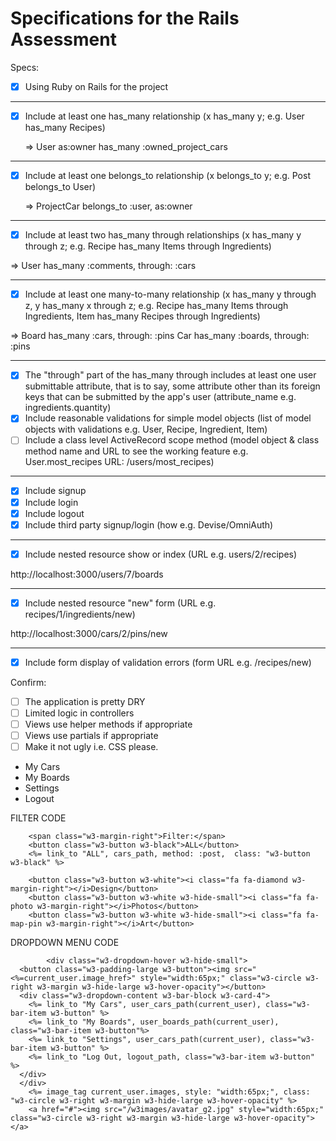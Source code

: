 # Specifications for the Rails Assessment

Specs:
- [x] Using Ruby on Rails for the project
-----------------------------------------------------------------------------

- [X] Include at least one has_many relationship (x has_many y; e.g. User has_many Recipes) 

    => User as:owner has_many :owned_project_cars

-----------------------------------------------------------------------------

- [X] Include at least one belongs_to relationship (x belongs_to y; e.g. Post belongs_to User)

    => ProjectCar belongs_to :user, as:owner 

-----------------------------------------------------------------------------

- [X] Include at least two has_many through relationships (x has_many y through z; e.g. Recipe has_many Items through Ingredients)

=> User has_many :comments, through: :cars

--------------------------------------------------------------------------------

- [X] Include at least one many-to-many relationship (x has_many y through z, y has_many x through z; e.g. Recipe has_many Items through Ingredients, Item has_many Recipes through Ingredients)

=>  Board has_many :cars, through: :pins 
    Car has_many :boards, through: :pins 

-------------------------------------------------------------------------------

- [X] The "through" part of the has_many through includes at least one user submittable attribute, that is to say, some attribute other than its foreign keys that can be submitted by the app's user (attribute_name e.g. ingredients.quantity)
- [X] Include reasonable validations for simple model objects (list of model objects with validations e.g. User, Recipe, Ingredient, Item)
- [ ] Include a class level ActiveRecord scope method (model object & class method name and URL to see the working feature e.g. User.most_recipes URL: /users/most_recipes)

-----------------------------------------------------------------------------

- [X] Include signup
- [X] Include login
- [X] Include logout
- [X] Include third party signup/login (how e.g. Devise/OmniAuth)

-----------------------------------------------------------------------------

- [X] Include nested resource show or index (URL e.g. users/2/recipes)

http://localhost:3000/users/7/boards

-----------------------------------------------------------------------------

- [X] Include nested resource "new" form (URL e.g. recipes/1/ingredients/new)

http://localhost:3000/cars/2/pins/new

-----------------------------------------------------------------------------

- [X] Include form display of validation errors (form URL e.g. /recipes/new)

Confirm:
- [ ] The application is pretty DRY
- [ ] Limited logic in controllers
- [ ] Views use helper methods if appropriate
- [ ] Views use partials if appropriate
- [ ] Make it not ugly i.e. CSS please. 

- My Cars
- My Boards 
- Settings 
- Logout




FILTER CODE 

        <span class="w3-margin-right">Filter:</span> 
        <button class="w3-button w3-black">ALL</button>
        <%= link_to "ALL", cars_path, method: :post,  class: "w3-button w3-black" %>

        <button class="w3-button w3-white"><i class="fa fa-diamond w3-margin-right"></i>Design</button>
        <button class="w3-button w3-white w3-hide-small"><i class="fa fa-photo w3-margin-right"></i>Photos</button>
        <button class="w3-button w3-white w3-hide-small"><i class="fa fa-map-pin w3-margin-right"></i>Art</button>

DROPDOWN MENU CODE 

            <div class="w3-dropdown-hover w3-hide-small">
      <button class="w3-padding-large w3-button"><img src="<%=current_user.image_href>" style="width:65px;" class="w3-circle w3-right w3-margin w3-hide-large w3-hover-opacity"></button>     
      <div class="w3-dropdown-content w3-bar-block w3-card-4">
        <%= link_to "My Cars", user_cars_path(current_user), class="w3-bar-item w3-button" %>
        <%= link_to "My Boards", user_boards_path(current_user), class="w3-bar-item w3-button"%>
        <%= link_to "Settings", user_cars_path(current_user), class="w3-bar-item w3-button" %>
        <%= link_to "Log Out, logout_path, class="w3-bar-item w3-button" %>
      </div>
      </div>
        <%= image_tag current_user.images, style: "width:65px;", class: "w3-circle w3-right w3-margin w3-hide-large w3-hover-opacity" %>
        <a href="#"><img src="/w3images/avatar_g2.jpg" style="width:65px;" class="w3-circle w3-right w3-margin w3-hide-large w3-hover-opacity"></a>